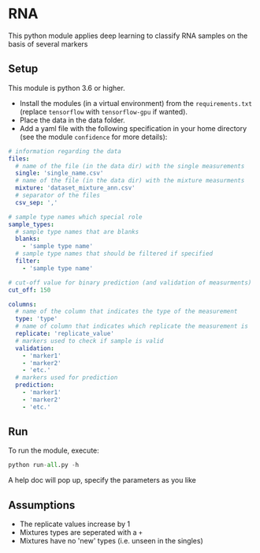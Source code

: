 RNA
===
This python module applies deep learning to classify RNA samples on the basis of several markers

Setup
-----
This module is python 3.6 or higher.
* Install the modules (in a virtual environment) from the `requirements.txt` (replace `tensorflow` with `tensorflow-gpu` if wanted).
* Place the data in the data folder.
* Add a yaml file with the following specification in your home directory (see the module `confidence` for more details):
```yaml
# information regarding the data
files:
  # name of the file (in the data dir) with the single measurements
  single: 'single_name.csv'
  # name of the file (in the data dir) with the mixture measurments
  mixture: 'dataset_mixture_ann.csv'
  # separator of the files
  csv_sep: ','

# sample type names which special role
sample_types:
  # sample type names that are blanks
  blanks:
    - 'sample type name'
  # sample type names that should be filtered if specified
  filter:
    - 'sample type name'

# cut-off value for binary prediction (and validation of measurments)
cut_off: 150

columns:
  # name of the column that indicates the type of the measurement
  type: 'type'
  # name of column that indicates which replicate the measurement is
  replicate: 'replicate_value'
  # markers used to check if sample is valid
  validation:
    - 'marker1'
    - 'marker2'
    - 'etc.'
  # markers used for prediction
  prediction:
    - 'marker1'
    - 'marker2'
    - 'etc.'
```

Run
---
To run the module, execute:
```python
python run-all.py -h
``` 
A help doc will pop up, specify the parameters as you like

Assumptions
-----------
* The replicate values increase by 1
* Mixtures types are seperated with a `+`
* Mixtures have no 'new' types (i.e. unseen in the singles)
